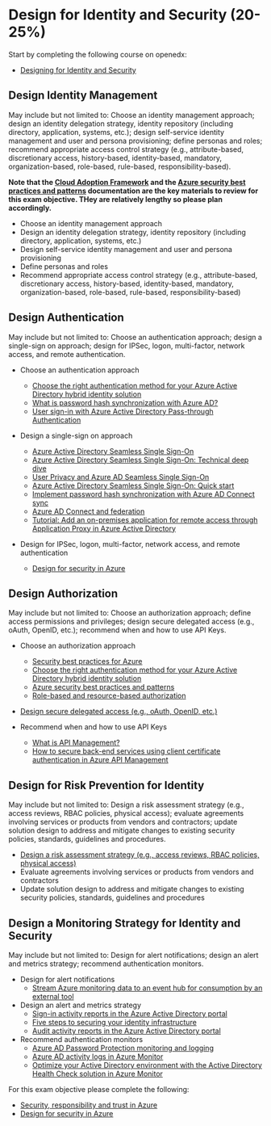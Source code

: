 # Design for Identity and Security (20-25%)

Start by completing the following course on openedx:

* [Designing for Identity and Security](https://openedx.microsoft.com/courses/course-v1:Microsoft+AZ-301.1+2019_T1/course/)

## Design Identity Management

May include but not limited to: Choose an identity management approach; design an identity delegation strategy, identity repository (including directory, application, systems, etc.); design self-service identity management and user and persona provisioning; define personas and roles; recommend appropriate access control strategy (e.g., attribute-based, discretionary access, history-based, identity-based, mandatory, organization-based, role-based, rule-based, responsibility-based).

**Note that the [Cloud Adoption Framework](https://docs.microsoft.com/en-us/azure/architecture/cloud-adoption/overview) and the [Azure security best practices and patterns](https://docs.microsoft.com/en-us/azure/security/security-best-practices-and-patterns) documentation are the key materials to review for this exam objective. THey are relatively lengthy so please plan accordingly.**

* Choose an identity management approach
* Design an identity delegation strategy, identity repository (including directory, application, systems, etc.)
* Design self-service identity management and user and persona provisioning
* Define personas and roles
* Recommend appropriate access control strategy (e.g., attribute-based, discretionary access, history-based, identity-based, mandatory, organization-based, role-based, rule-based, responsibility-based)

## Design Authentication

May include but not limited to: Choose an authentication approach; design a single-sign on approach; design for IPSec, logon, multi-factor, network access, and remote authentication.

* Choose an authentication approach

  * [Choose the right authentication method for your Azure Active Directory hybrid identity solution](https://docs.microsoft.com/en-us/azure/security/azure-ad-choose-authn)
  * [What is password hash synchronization with Azure AD?](https://docs.microsoft.com/en-us/azure/active-directory/hybrid/whatis-phs)
  * [User sign-in with Azure Active Directory Pass-through Authentication](https://docs.microsoft.com/en-us/azure/active-directory/hybrid/how-to-connect-pta)

* Design a single-sign on approach

  * [Azure Active Directory Seamless Single Sign-On](https://docs.microsoft.com/en-us/azure/active-directory/hybrid/how-to-connect-sso)
  * [Azure Active Directory Seamless Single Sign-On: Technical deep dive](https://docs.microsoft.com/en-us/azure/active-directory/hybrid/how-to-connect-sso-how-it-works )
  * [User Privacy and Azure AD Seamless Single Sign-On](https://docs.microsoft.com/en-us/azure/active-directory/hybrid/how-to-connect-sso-user-privacy )
  * [Azure Active Directory Seamless Single Sign-On: Quick start](https://docs.microsoft.com/en-us/azure/active-directory/hybrid/how-to-connect-sso-quick-start)
  * [Implement password hash synchronization with Azure AD Connect sync](https://docs.microsoft.com/en-us/azure/active-directory/hybrid/how-to-connect-password-hash-synchronization)
  * [Azure AD Connect and federation](https://docs.microsoft.com/en-us/azure/active-directory/hybrid/how-to-connect-fed-whatis)
  * [Tutorial: Add an on-premises application for remote access through Application Proxy in Azure Active Directory](https://docs.microsoft.com/en-us/azure/active-directory/manage-apps/application-proxy-add-on-premises-application)

* Design for IPSec, logon, multi-factor, network access, and remote authentication
  * [Design for security in Azure](https://docs.microsoft.com/en-us/learn/modules/design-for-security-in-azure/)

## Design Authorization

May include but not limited to: Choose an authorization approach; define access permissions and privileges; design secure delegated access (e.g., oAuth, OpenID, etc.); recommend when and how to use API Keys.

* Choose an authorization approach

  * [Security best practices for Azure](https://azure.microsoft.com/mediahandler/files/resourcefiles/security-best-practices-for-azure-solutions/Azure%20Security%20Best%20Practices.pdf)
  * [Choose the right authentication method for your Azure Active Directory hybrid identity solution](https://docs.microsoft.com/en-us/azure/security/azure-ad-choose-authn )
  * [Azure security best practices and patterns](https://docs.microsoft.com/en-us/azure/security/security-best-practices-and-patterns)
  * [Role-based and resource-based authorization](https://docs.microsoft.com/en-us/azure/architecture/multitenant-identity/authorize )

* [Design secure delegated access (e.g., oAuth, OpenID, etc.)](https://docs.microsoft.com/en-us/azure/security/azure-security-threat-modeling-tool-authorization#principle-least-privilege)
* Recommend when and how to use API Keys
  * [What is API Management?](https://docs.microsoft.com/en-us/azure/api-management/api-management-key-concepts)
  * [How to secure back-end services using client certificate authentication in Azure API Management](https://docs.microsoft.com/en-us/azure/api-management/api-management-howto-mutual-certificates )

## Design for Risk Prevention for Identity

May include but not limited to: Design a risk assessment strategy (e.g., access reviews, RBAC policies, physical access); evaluate agreements involving services or products from vendors and contractors; update solution design to address and mitigate changes to existing security policies, standards, guidelines and procedures.

* [Design a risk assessment strategy (e.g., access reviews, RBAC policies, physical access)](https://docs.microsoft.com/en-us/azure/architecture/reference-architectures/identity/)
* Evaluate agreements involving services or products from vendors and contractors
* Update solution design to address and mitigate changes to existing security policies, standards, guidelines and procedures

## Design a Monitoring Strategy for Identity and Security

May include but not limited to: Design for alert notifications; design an alert and metrics strategy; recommend authentication monitors.

* Design for alert notifications
  * [Stream Azure monitoring data to an event hub for consumption by an external tool](https://docs.microsoft.com/en-us/azure/azure-monitor/platform/stream-monitoring-data-event-hubs)
* Design an alert and metrics strategy
  * [Sign-in activity reports in the Azure Active Directory portal](https://docs.microsoft.com/en-us/azure/active-directory/reports-monitoring/concept-sign-ins)
  * [Five steps to securing your identity infrastructure](https://docs.microsoft.com/en-us/azure/security/azure-ad-secure-steps)
  * [Audit activity reports in the Azure Active Directory portal](https://docs.microsoft.com/en-us/azure/active-directory/reports-monitoring/concept-audit-logs)
* Recommend authentication monitors
  * [Azure AD Password Protection monitoring and logging](https://docs.microsoft.com/en-us/azure/active-directory/authentication/howto-password-ban-bad-on-premises-monitor)
  * [Azure AD activity logs in Azure Monitor](https://docs.microsoft.com/en-us/azure/active-directory/reports-monitoring/concept-activity-logs-azure-monitor)
  * [Optimize your Active Directory environment with the Active Directory Health Check solution in Azure Monitor](https://docs.microsoft.com/en-us/azure/azure-monitor/insights/ad-assessment)

For this exam objective please complete the following:

* [Security, responsibility and trust in Azure](https://docs.microsoft.com/en-us/learn/modules/intro-to-security-in-azure/)
* [Design for security in Azure](https://docs.microsoft.com/en-us/learn/modules/design-for-security-in-azure/)
